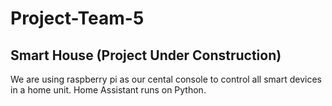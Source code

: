 # Project-Team-5

## Smart House (Project Under Construction)

We are using raspberry pi as our cental console to control all smart devices in a home unit.
Home Assistant runs on Python.
